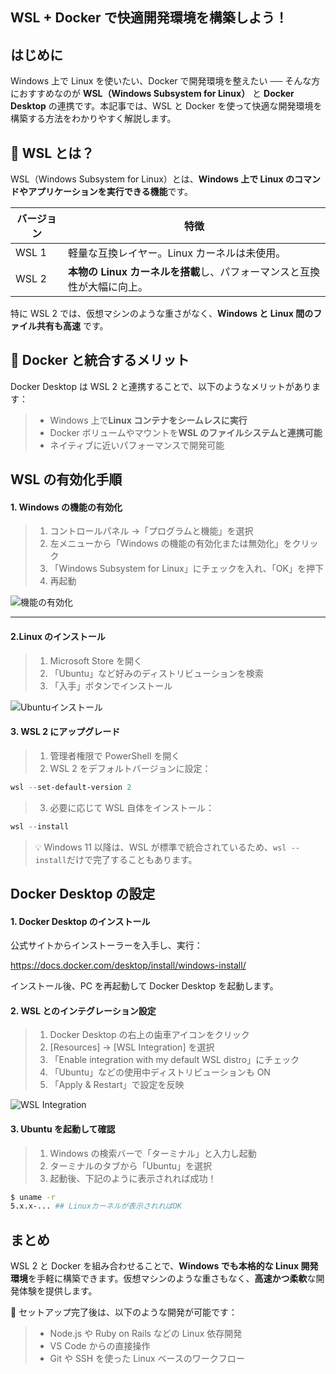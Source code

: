 ## WSL + Docker で快適開発環境を構築しよう！

## はじめに

Windows 上で Linux を使いたい、Docker で開発環境を整えたい ── そんな方におすすめなのが **WSL（Windows Subsystem for Linux）** と **Docker Desktop** の連携です。本記事では、WSL と Docker を使って快適な開発環境を構築する方法をわかりやすく解説します。

## 🐧 WSL とは？

WSL（Windows Subsystem for Linux）とは、**Windows 上で Linux のコマンドやアプリケーションを実行できる機能**です。

| バージョン | 特徴                                                                    |
| ---------- | ----------------------------------------------------------------------- |
| WSL 1      | 軽量な互換レイヤー。Linux カーネルは未使用。                            |
| WSL 2      | **本物の Linux カーネルを搭載**し、パフォーマンスと互換性が大幅に向上。 |

特に WSL 2 では、仮想マシンのような重さがなく、**Windows と Linux 間のファイル共有も高速** です。

## 🐳 Docker と統合するメリット

Docker Desktop は WSL 2 と連携することで、以下のようなメリットがあります：

> - Windows 上で**Linux コンテナをシームレスに実行**
> - Docker ボリュームやマウントを**WSL のファイルシステムと連携可能**
> - ネイティブに近いパフォーマンスで開発可能

## WSL の有効化手順

#### 1. Windows の機能の有効化

> 1.  コントロールパネル →「プログラムと機能」を選択
> 2.  左メニューから「Windows の機能の有効化または無効化」をクリック
> 3.  「Windows Subsystem for Linux」にチェックを入れ、「OK」を押下
> 4.  再起動

![機能の有効化](https://qiita-image-store.s3.ap-northeast-1.amazonaws.com/0/3760374/b0a352ac-7a7a-da8c-7efe-15246e801cc0.png)

---

#### 2.Linux のインストール

> 1.  Microsoft Store を開く
> 2.  「Ubuntu」など好みのディストリビューションを検索
> 3.  「入手」ボタンでインストール

![Ubuntuインストール](https://qiita-image-store.s3.ap-northeast-1.amazonaws.com/0/3760374/301e0e46-4029-863e-5ff2-db4fb13cb0db.png)

#### 3. WSL 2 にアップグレード

> 1.  管理者権限で PowerShell を開く
> 2.  WSL 2 をデフォルトバージョンに設定：

```powershell
wsl --set-default-version 2
```

> 3.  必要に応じて WSL 自体をインストール：

```powershell
wsl --install
```

> 💡 Windows 11 以降は、WSL が標準で統合されているため、`wsl --install`だけで完了することもあります。

## Docker Desktop の設定

#### 1. Docker Desktop のインストール

公式サイトからインストーラーを入手し、実行：

https://docs.docker.com/desktop/install/windows-install/

インストール後、PC を再起動して Docker Desktop を起動します。

#### 2. WSL とのインテグレーション設定

> 1.  Docker Desktop の右上の歯車アイコンをクリック
> 2.  \[Resources] → \[WSL Integration] を選択
> 3.  「Enable integration with my default WSL distro」にチェック
> 4.  「Ubuntu」などの使用中ディストリビューションも ON
> 5.  「Apply & Restart」で設定を反映

![WSL Integration](https://qiita-image-store.s3.ap-northeast-1.amazonaws.com/0/3760374/7aa6ea45-3610-75bf-0827-a5d4a2f76b8e.png)

#### 3. Ubuntu を起動して確認

> 1.  Windows の検索バーで「ターミナル」と入力し起動
> 2.  ターミナルのタブから「Ubuntu」を選択
> 3.  起動後、下記のように表示されれば成功！

```bash
$ uname -r
5.x.x-... ## Linuxカーネルが表示されればOK
```

## まとめ

WSL 2 と Docker を組み合わせることで、**Windows でも本格的な Linux 開発環境**を手軽に構築できます。仮想マシンのような重さもなく、**高速かつ柔軟**な開発体験を提供します。

📝 セットアップ完了後は、以下のような開発が可能です：

> - Node.js や Ruby on Rails などの Linux 依存開発
> - VS Code からの直接操作
> - Git や SSH を使った Linux ベースのワークフロー
